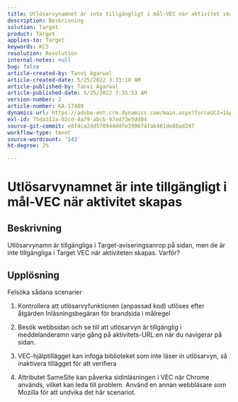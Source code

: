 ```yaml
---
title: Utlösarvynamnet är inte tillgängligt i mål-VEC när aktivitet skapas
description: Beskrivning
solution: Target
product: Target
applies-to: Target
keywords: KCS
resolution: Resolution
internal-notes: null
bug: false
article-created-by: Tanvi Agarwal
article-created-date: 5/25/2022 3:33:10 AM
article-published-by: Tanvi Agarwal
article-published-date: 5/25/2022 3:35:53 AM
version-number: 2
article-number: KA-17409
dynamics-url: https://adobe-ent.crm.dynamics.com/main.aspx?forceUCI=1&pagetype=entityrecord&etn=knowledgearticle&id=d992f462-dbdb-ec11-a7b6-0022480b05aa
exl-id: 75da312a-02cd-4a79-abcb-97ed73e5dd84
source-git-commit: e8f4ca2dd578944d4fe399074fab461de88ad247
workflow-type: tm+mt
source-wordcount: '143'
ht-degree: 2%

---
```


# Utlösarvynamnet är inte tillgängligt i mål-VEC när aktivitet skapas

## Beskrivning


Utlösarvynamn är tillgängliga i Target-aviseringsanrop på sidan, men de är inte tillgängliga i Target VEC när aktiviteten skapas. Varför?


## Upplösning


Felsöka sådana scenarier

1. Kontrollera att utlösarvyfunktionen (anpassad kod) utlöses efter åtgärden Inläsningsbegäran för brandsida i målregel

2. Besök webbsidan och se till att utlösarvyn är tillgänglig i meddelanderamn varje gång på aktivitets-URL:en när du navigerar på sidan.

3. VEC-hjälptillägget kan infoga biblioteket som inte läser in utlösarvyn, så inaktivera tillägget för att verifiera

4. Attributet SameSite kan påverka sidinläsningen i VEC när Chrome används, vilket kan leda till problem. Använd en annan webbläsare som Mozilla för att undvika det här scenariot.
